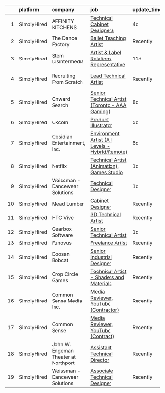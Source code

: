 

|    | platform    | company                              | job                                                                                                                                                          | update_time   | location                      |
|---:|:------------|:-------------------------------------|:-------------------------------------------------------------------------------------------------------------------------------------------------------------|:--------------|:------------------------------|
|  1 | SimplyHired | AFFINITY KITCHENS                    | [Technical Cabinet Designers](https://www.simplyhired.com/job/keOLWx-ZhXYIeRVAf2eTOMs8LWNHZkyTvt1MjrGPGvCpOH86b8f3uQ?q=technical+artist)                     | 4d            | Scottsdale, AZ                |
|  2 | SimplyHired | The Dance Factory                    | [Ballet Teaching Artist](https://www.simplyhired.com/job/JfKze0CrBY0M_d3i2DrVENidX8ct5JXdgR-oDIuNx7MpbisnWFXxkQ?q=technical+artist)                          | Recently      | Fairfield, CA                 |
|  3 | SimplyHired | Stem Disintermedia                   | [Artist & Label Relations Representative](https://www.simplyhired.com/job/t9JtpWeunVBwCg3MpkfRyLiW9esiYZtm9CUDnQQA-2KcOBtszHbyjg?q=technical+artist)         | 12d           | Remote                        |
|  4 | SimplyHired | Recruiting From Scratch              | [Lead Technical Artist](https://www.simplyhired.com/job/xVih8ahrBixqE7xpqRCtdBD0YItRloT_TyqFv4FGSzcIqb5AQyn7UA?q=technical+artist)                           | Recently      | Pleasanton, CA +126 locations |
|  5 | SimplyHired | Onward Search                        | [Senior Technical Artist (Toronto - AAA Gaming)](https://www.simplyhired.com/job/GKVY5qyaDtp-bJqHhXl3ZWUUqz6pUpBIaH_gIM8y3W8wPnQdMS3VaQ?q=technical+artist)  | 8d            | Ontario, CA                   |
|  6 | SimplyHired | Okcoin                               | [Product Illustrator](https://www.simplyhired.com/job/mL-Z4mwQLxeXhimvBJcZr-j2vSiQYzFN2pDoIcSdX75dHzYka28MQw?q=technical+artist)                             | 5d            | San Jose, CA                  |
|  7 | SimplyHired | Obsidian Entertainment, Inc.         | [Environment Artist (All Levels - Hybrid/Remote)](https://www.simplyhired.com/job/cpPcLfEkVLQ_WC35p5dPiWJJ5KnbjAQ2xqJxtZzoPmpT316iYzA0FQ?q=technical+artist) | 6d            | Irvine, CA                    |
|  8 | SimplyHired | Netflix                              | [Technical Artist (Animation), Games Studio](https://www.simplyhired.com/job/j2fPeX_mhMZMMg0wmXUn0u6Be0_85BV1lWWqvynAApJ3rG0LWnYqwg?q=technical+artist)      | 1d            | Los Angeles, CA               |
|  9 | SimplyHired | Weissman - Dancewear Solutions       | [Technical Designer](https://www.simplyhired.com/job/-WlrExIwz0fN_7GPwDXzeHZTjE1zpGAatQhb-bViXC2PFDUCUOmtbg?q=technical+artist)                              | 1d            | St. Louis, MO                 |
| 10 | SimplyHired | Mead Lumber                          | [Cabinet Designer](https://www.simplyhired.com/job/JOweUw_l3pDPsqtIg-3gorBXWYvW_IStT4VkQXlyHLdhruJ2QjvyDg?q=technical+artist)                                | Recently      | Kearney, NE                   |
| 11 | SimplyHired | HTC Vive                             | [3D Technical Artist](https://www.simplyhired.com/job/piZOsUVKq9FNAk6o6vjCXh81qYh2KdyV_4rpIR9xgU43P4UR8zMBgA?q=technical+artist)                             | Recently      | Remote +1 location            |
| 12 | SimplyHired | Gearbox Software                     | [Senior Technical Artist](https://www.simplyhired.com/job/FyI8E6YQfvTbm4yvZJXTMwimYjYWWz2W5dkhvB2L-41l-3TR2lkwGA?q=technical+artist)                         | 1d            | Frisco, TX                    |
| 13 | SimplyHired | Funovus                              | [Freelance Artist](https://www.simplyhired.com/job/wucjFvZG2JRNmwrYnLbwDVT3_DRVHLxMd8BzmWlUbytgTfm8cythdg?q=technical+artist)                                | Recently      | Remote                        |
| 14 | SimplyHired | Doosan Bobcat                        | [Senior Industrial Designer](https://www.simplyhired.com/job/t9gcUVNdYD9rFUci2nWQrqisloKpJ2SLm-MKmhdUTxyG4kpTA2nF5A?q=technical+artist)                      | Recently      | Bismarck, ND                  |
| 15 | SimplyHired | Crop Circle Games                    | [Technical Artist - Shaders and Materials](https://www.simplyhired.com/job/9LEI-ViV5gbrNfQDkJmGZ_MRVVbhq9VWz5RpbyHFKIlg7SZAoJCoow?q=technical+artist)        | Recently      | San Francisco, CA             |
| 16 | SimplyHired | Common Sense Media Inc.              | [Media Reviewer, YouTube (Contractor)](https://www.simplyhired.com/job/wtYbOQfgjrJ7NvBbos35p__9bXc5jXai7oSO4z4ZeGZjKb0_3YeK7w?q=technical+artist)            | Recently      | San Francisco, CA             |
| 17 | SimplyHired | Common Sense                         | [Media Reviewer, YouTube (Contract)](https://www.simplyhired.com/job/QvKR49OnD5qw7GBhMd45MFsPzVyRstZxlv_CpLiZzfMcR2hgmOSbAg?q=technical+artist)              | Recently      | San Francisco, CA             |
| 18 | SimplyHired | John W. Engeman Theater at Northport | [Assistant Technical Director](https://www.simplyhired.com/job/F4y5vdNYUrxikMnSUcK90rP3Ci9U65A5VH8NyWM_lXJ5gmyatX1GdQ?q=technical+artist)                    | Recently      | Northport, NY                 |
| 19 | SimplyHired | Weissman - Dancewear Solutions       | [Associate Technical Designer](https://www.simplyhired.com/job/nKLyV4uiSfeKrSwc13zURriHvEdy7zEXNSnWqgiMkKQXTOprYoXeYg?q=technical+artist)                    | Recently      | St. Louis, MO                 |